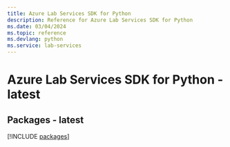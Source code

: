 ```yaml
---
title: Azure Lab Services SDK for Python
description: Reference for Azure Lab Services SDK for Python
ms.date: 03/04/2024
ms.topic: reference
ms.devlang: python
ms.service: lab-services
---
```

# Azure Lab Services SDK for Python - latest
## Packages - latest
[!INCLUDE [packages](lab-services-index.md)]